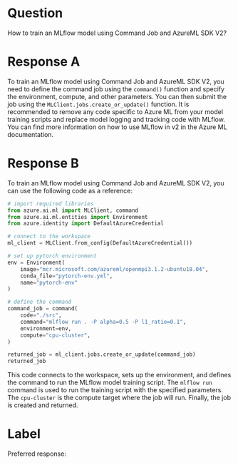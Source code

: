 
# Question

How to train an MLflow model using Command Job and AzureML SDK V2?

# Response A

To train an MLflow model using Command Job and AzureML SDK V2, you need to define the command job using the `command()` function and specify the environment, compute, and other parameters. You can then submit the job using the `MLClient.jobs.create_or_update()` function. It is recommended to remove any code specific to Azure ML from your model training scripts and replace model logging and tracking code with MLflow. You can find more information on how to use MLflow in v2 in the Azure ML documentation.

# Response B

To train an MLflow model using Command Job and AzureML SDK V2, you can use the following code as a reference:

```python
# import required libraries
from azure.ai.ml import MLClient, command
from azure.ai.ml.entities import Environment
from azure.identity import DefaultAzureCredential

# connect to the workspace
ml_client = MLClient.from_config(DefaultAzureCredential())

# set up pytorch environment
env = Environment(
    image="mcr.microsoft.com/azureml/openmpi3.1.2-ubuntu18.04",
    conda_file="pytorch-env.yml",
    name="pytorch-env"
)

# define the command
command_job = command(
    code="./src",
    command="mlflow run . -P alpha=0.5 -P l1_ratio=0.1",
    environment=env,
    compute="cpu-cluster",
)

returned_job = ml_client.jobs.create_or_update(command_job)
returned_job
```

This code connects to the workspace, sets up the environment, and defines the command to run the MLflow model training script. The `mlflow run` command is used to run the training script with the specified parameters. The `cpu-cluster` is the compute target where the job will run. Finally, the job is created and returned.

# Label

Preferred response: 
